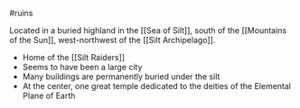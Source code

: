 #ruins 

Located in a buried highland in the [[Sea of Silt]], south of the  [[Mountains of the Sun]], west-northwest of the [[Silt Archipelago]].

- Home of the [[Silt Raiders]]
- Seems to have been a large city
- Many buildings are permanently buried under the silt
- At the center, one great temple dedicated to the deities of the Elemental Plane of Earth